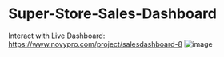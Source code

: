 # Super-Store-Sales-Dashboard
Interact with Live Dashboard: https://www.novypro.com/project/salesdashboard-8
![image](https://github.com/raj-maharajwala/Super-Store-Sales-Dashboard/assets/95955903/939be0a5-c8da-4de0-b6d2-33d624c7a38c)
